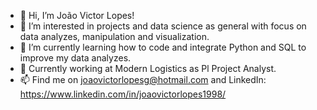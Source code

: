 - 👋 Hi, I’m João Victor Lopes!
- 👀 I’m interested in projects and data science as general with focus on data analyzes, manipulation and visualization.
- 🌱 I’m currently learning how to code and integrate Python and SQL to improve my data analyzes.
- 💞️ Currently working at Modern Logistics as Pl Project Analyst.
- 📫 Find me on joaovictorlopesg@hotmail.com and LinkedIn: https://www.linkedin.com/in/joaovictorlopes1998/

<!---
joaovictorlopes1998/joaovictorlopes1998 is a ✨ special ✨ repository because its `README.md` (this file) appears on your GitHub profile.
You can click the Preview link to take a look at your changes.
--->
